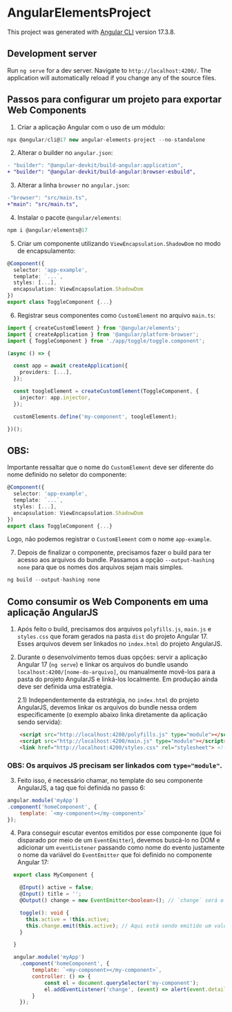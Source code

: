 # AngularElementsProject

This project was generated with [Angular CLI](https://github.com/angular/angular-cli) version 17.3.8.

## Development server

Run `ng serve` for a dev server. Navigate to `http://localhost:4200/`. The application will automatically reload if you change any of the source files.

## Passos para configurar um projeto para exportar Web Components
1) Criar a aplicação Angular com o uso de um módulo:
```typescript
npx @angular/cli@17 new angular-elements-project --no-standalone
```

2) Alterar o builder no `angular.json`:
```diff
- "builder": "@angular-devkit/build-angular:application",
+ "builder": "@angular-devkit/build-angular:browser-esbuild",
```

3) Alterar a linha `browser` no `angular.json`:
```diff
-"browser": "src/main.ts",
+"main": "src/main.ts",
```

4) Instalar o pacote `@angular/elements`:
```typescript
npm i @angular/elements@17
```

5) Criar um componente utilizando `ViewEncapsulation.ShadowDom` no modo de encapsulamento:
```typescript
@Component({
  selector: 'app-example',
  template: `...`,
  styles: [...],
  encapsulation: ViewEncapsulation.ShadowDom
})
export class ToggleComponent {...}
```

6) Registrar seus componentes como `CustomElement` no arquivo `main.ts`:
```typescript
import { createCustomElement } from '@angular/elements';
import { createApplication } from '@angular/platform-browser';
import { ToggleComponent } from './app/toggle/toggle.component';

(async () => {

  const app = await createApplication({
    providers: [...],
  });

  const toogleElement = createCustomElement(ToggleComponent, {
    injector: app.injector,
  });

  customElements.define('my-component', toogleElement);

})();
```

## OBS:
Importante ressaltar que o nome do `CustomElement` deve ser diferente do nome definido no seletor do componente:
```typescript
@Component({
  selector: 'app-example',
  template: `...`,
  styles: [...],
  encapsulation: ViewEncapsulation.ShadowDom
})
export class ToggleComponent {...}
```

Logo, não podemos registrar o `CustomElement` com o nome `app-example`.

7) Depois de finalizar o componente, precisamos fazer o build para ter acesso aos arquivos do bundle. Passamos a opção `--output-hashing none` para que os nomes dos arquivos sejam mais simples.
```typescript
ng build --output-hashing none
```

## Como consumir os Web Components em uma aplicação AngularJS

1) Após feito o build, precisamos dos arquivos `polyfills.js`, `main.js` e `styles.css` que foram gerados na pasta `dist` do projeto Angular 17. Esses arquivos devem ser linkados no `index.html` do projeto AngularJS.

2) Durante o desenvolvimento temos duas opções: servir a aplicação Angular 17 (`ng serve`) e linkar os arquivos do bundle usando `localhost:4200/[nome-do-arquivo]`, ou manualmente movê-los para a pasta do projeto AngularJS e linká-los localmente. Em produção ainda deve ser definida uma estratégia.

    2.1) Independentemente da estratégia, no `index.html` do projeto AngularJS, devemos linkar os arquivos do bundle nessa ordem especificamente (o exemplo abaixo linka diretamente da aplicação sendo servida):
```html
    <script src="http://localhost:4200/polyfills.js" type="module"></script>
    <script src="http://localhost:4200/main.js" type="module"></script>
    <link href="http://localhost:4200/styles.css" rel="stylesheet"> <!-- caso exista um arquivo de estilo global -->
```

### OBS: Os arquivos JS precisam ser linkados com `type="module"`.

3) Feito isso, é necessário chamar, no template do seu componente AngularJS, a tag que foi definida no passo 6:
```javascript
angular.module('myApp')
.component('homeComponent', {
    template: `<my-component></my-component>`
});

```

4) Para conseguir escutar eventos emitidos por esse componente (que foi disparado por meio de um `EventEmitter`), devemos buscá-lo no DOM e adicionar um `eventListener` passando como nome do evento justamente o nome da variável do `EventEmitter` que foi definido no componente Angular 17:
```typescript
  export class MyComponent {

    @Input() active = false;
    @Input() title = '';
    @Output() change = new EventEmitter<boolean>(); // `change` será o nome do CustomEvent;

    toggle(): void {
      this.active = !this.active;
      this.change.emit(this.active); // Aqui está sendo emitido um valor, logo, disparado um CustomEvent com nome `change`;
    }

  }
```
```javascript
  angular.module('myApp')
    .component('homeComponent', {
        template: `<my-component></my-component>`,
        controller: () => {
            const el = document.querySelector('my-component');
            el.addEventListener('change', (event) => alert(event.detail)); // Escutamos o evento `change`, como definido no componente Angular acima. Importante ressaltar que o valor passado sempre estará disponível no objeto `detail`.
        }
    });
```